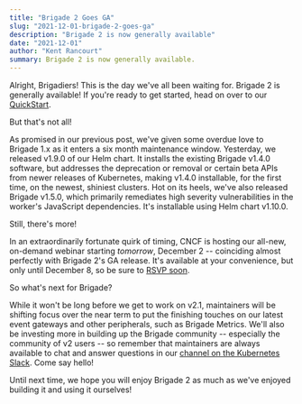 ```yaml
---
title: "Brigade 2 Goes GA"
slug: "2021-12-01-brigade-2-goes-ga"
description: "Brigade 2 is now generally available"
date: "2021-12-01"
author: "Kent Rancourt"
summary: Brigade 2 is now generally available.
---
```


Alright, Brigadiers! This is the day we've all been waiting for. Brigade 2 is generally available! If you're ready to get started, head on over to our [QuickStart](https://docs.brigade.sh/intro/quickstart/).

But that's not all!

As promised in our previous post, we've given some overdue love to Brigade 1.x as it enters a six month maintenance window. Yesterday, we released v1.9.0 of our Helm chart. It installs the existing Brigade v1.4.0 software, but addresses the deprecation or removal or certain beta APIs from newer releases of Kubernetes, making v1.4.0 installable, for the first time, on the newest, shiniest clusters. Hot on its heels, we've also released Brigade v1.5.0, which primarily remediates high severity vulnerabilities in the worker's JavaScript dependencies. It's installable using Helm chart v1.10.0.

Still, there's more!

In an extraordinarily fortunate quirk of timing, CNCF is hosting our all-new, on-demand webinar starting _tomorrow_, December 2 -- coinciding almost perfectly with Brigade 2's GA release. It's available at your convenience, but only until December 8, so be sure to [RSVP soon](https://community.cncf.io/events/details/cncf-cncf-online-programs-presents-cncf-on-demand-webinar-so-whats-new-in-brigade-2/).

So what's next for Brigade?

While it won't be long before we get to work on v2.1, maintainers will be shifting focus over the near term to put the finishing touches on our latest event gateways and other peripherals, such as Brigade Metrics. We'll also be investing more in building up the Brigade community -- especially the community of v2 users -- so remember that maintainers are always available to chat and answer questions in our [channel on the Kubernetes Slack](https://kubernetes.slack.com/messages/C87MF1RFD). Come say hello!

Until next time, we hope you will enjoy Brigade 2 as much as we've enjoyed building it and using it ourselves!

